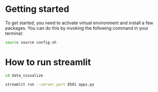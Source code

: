 # Getting started
To get started, you need to activate virtual environment and install a few packages.
You can do this by invoking the following command in your terminal:

```bash
source source config.sh
```

# How to run streamlit

```bash
cd data_visualize
```

```bash
streamlit run --server.port 8501 apps.py
```